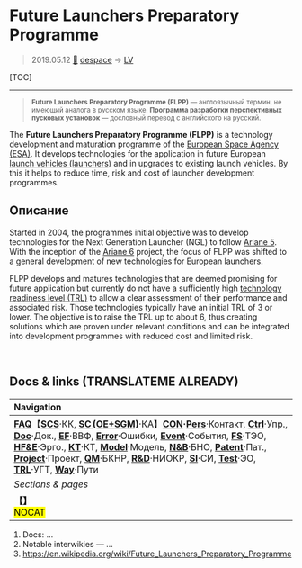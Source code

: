 # Future Launchers Preparatory Programme
> 2019.05.12 [🚀](../index/index.md) [despace](index.md) → [LV](lv.md)

[TOC]

---

> <small>**Future Launchers Preparatory Programme (FLPP)** — англоязычный термин, не имеющий аналога в русском языке. **Программа разработки перспективных пусковых установок** — дословный перевод с английского на русский.</small>

The **Future Launchers Preparatory Programme (FLPP)** is a technology development and maturation programme of the [European Space Agency (ESA)](zz_esa.md). It develops technologies for the application in future European [launch vehicles (launchers)](lv.md) and in upgrades to existing launch vehicles. By this it helps to reduce time, risk and cost of launcher development programmes.



## Описание
Started in 2004, the programmes initial objective was to develop technologies for the Next Generation Launcher (NGL) to follow [Ariane 5](arian.md). With the inception of the [Ariane 6](arian.md) project, the focus of FLPP was shifted to a general development of new technologies for European launchers.

FLPP develops and matures technologies that are deemed promising for future application but currently do not have a sufficiently high [technology readiness level (TRL)](trl.md) to allow a clear assessment of their performance and associated risk. Those technologies typically have an initial TRL of 3 or lower. The objective is to raise the TRL up to about 6, thus creating solutions which are proven under relevant conditions and can be integrated into development programmes with reduced cost and limited risk.



<p style="page-break-after:always"> </p>

## Docs & links (TRANSLATEME ALREADY)
|Navigation|
|:--|
|**[FAQ](faq.md)**【**[SCS](scs.md)**·КК, **[SC (OE+SGM)](sc.md)**·КА】**[CON](contact.md)·[Pers](person.md)**·Контакт, **[Ctrl](control.md)**·Упр., **[Doc](doc.md)**·Док., **[EF](ef.md)**·ВВФ, **[Error](error.md)**·Ошибки, **[Event](event.md)**·События, **[FS](fs.md)**·ТЭО, **[HF&E](hfe.md)**·Эрго., **[KT](kt.md)**·КТ, **[Model](model.md)**·Модель, **[N&B](nnb.md)**·БНО, **[Patent](патент.md)**·Пат., **[Project](project.md)**·Проект, **[QM](qm.md)**·БКНР, **[R&D](rnd.md)**·НИОКР, **[SI](si.md)**·СИ, **[Test](test.md)**·ЭО, **[TRL](trl.md)**·УГТ, **[Way](way.md)**·Пути|
|*Sections & pages*|
|**【[](.md)】**<br> <mark>NOCAT</mark>|

   1. Docs: …
   1. Notable interwikies — …
   1. <https://en.wikipedia.org/wiki/Future_Launchers_Preparatory_Programme>
